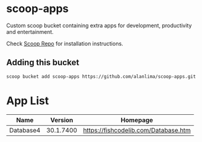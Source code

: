 
# scoop-apps

Custom scoop bucket containing extra apps for development, productivity and entertainment.

Check [Scoop Repo](https://github.com/lukesampson/scoop) for installation instructions.

## Adding this bucket

```bash
scoop bucket add scoop-apps https://github.com/alanlima/scoop-apps.git
```

# App List

| Name      	| Version   	| Homepage                             	|
|-----------	|-----------	|--------------------------------------	|
| Database4 	| 30.1.7400 	| https://fishcodelib.com/Database.htm 	|